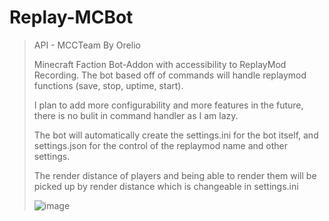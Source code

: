 # Replay-MCBot
 
> API - MCCTeam By Orelio
> 
> Minecraft Faction Bot-Addon with accessibility to ReplayMod Recording. The bot based off of commands will handle replaymod functions (save, stop, uptime, start).
>
> I plan to add more configurability and more features in the future, there is no bulit in command handler as I am lazy. 
>
> The bot will automatically create the settings.ini for the bot itself, and settings.json for the control of the replaymod name and other settings.
>
>The render distance of players and being able to render them will be picked up by render distance which is changeable in settings.ini
>
> ![image](https://user-images.githubusercontent.com/93289395/141695669-d634e1ed-015b-4ca5-b273-8f7a64bf242d.png)
